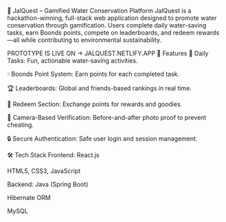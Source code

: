 🌊 JalQuest – Gamified Water Conservation Platform
JalQuest is a hackathon-winning, full-stack web application designed to promote water conservation through gamification. Users complete daily water-saving tasks, earn Boonds points, compete on leaderboards, and redeem rewards—all while contributing to environmental sustainability.

PROTOTYPE IS LIVE ON -> JALQUEST.NETLIFY.APP
🚀 Features
📅 Daily Tasks: Fun, actionable water-saving activities.

💧 Boonds Point System: Earn points for each completed task.

🏆 Leaderboards: Global and friends-based rankings in real time.

🎁 Redeem Section: Exchange points for rewards and goodies.

📸 Camera-Based Verification: Before-and-after photo proof to prevent cheating.

🔒 Secure Authentication: Safe user login and session management.

🛠️ Tech Stack
Frontend:
React.js

HTML5, CSS3, JavaScript

Backend:
Java (Spring Boot)

Hibernate ORM

MySQL
